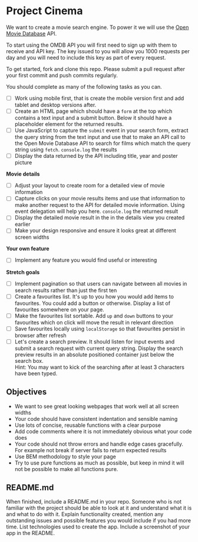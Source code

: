 # Project Cinema

We want to create a movie search engine. To power it we will use the [Open Movie Database](http://www.omdbapi.com) API.

To start using the OMDB API you will first need to sign up with them to receive and API key. The key issued to you will allow you 1000 requests per day and you will need to include this key as part of every request.

To get started, fork and clone this repo. Please submit a pull request after your first commit and push commits regularly.

You should complete as many of the following tasks as you can.

- [ ] Work using mobile first, that is create the mobile version first and add tablet and desktop versions after.
- [ ] Create an HTML page which should have a `form` at the top which contains a text input and a submit button. Below it should have a placeholder element for the returned results.
- [ ] Use JavaScript to capture the `submit` event in your search form, extract the query string from the text input and use that to make an API call to the Open Movie Database API to search for films which match the query string using `fetch`. `console.log` the results
- [ ] Display the data returned by the API including title, year and poster picture

**Movie details**

- [ ] Adjust your layout to create room for a detailed view of movie information
- [ ] Capture clicks on your movie results items and use that information to make another request to the API for detailed movie information. Using event delegation will help you here. `console.log` the returned result
- [ ] Display the detailed movie result in the in the details view you created earlier
- [ ] Make your design responsive and ensure it looks great at different screen widths

**Your own feature**

- [ ] Implement any feature you would find useful or interesting

**Stretch goals**

- [ ] Implement pagination so that users can navigate between all movies in search results rather than just the first ten
- [ ] Create a favourites list. It's up to you how you would add items to favourites. You could add a button or otherwise. Display a list of favourites somewhere on your page.
- [ ] Make the favourites list sortable. Add `up` and `down` buttons to your favourites which on click will move the result in relevant direction
- [ ] Save favourites locally using `localStorage` so that favourites persist in browser after refresh
- [ ] Let's create a search preview. It should listen for input events and submit a search request with current query string. Display the search preview results in an absolute positioned container just below the search box.  
Hint: You may want to kick of the searching after at least 3 characters have been typed.

## Objectives

* We want to see great looking webpages that work well at all screen widths
* Your code should have consistent indentation and sensible naming
* Use lots of concise, reusable functions with a clear purpose
* Add code comments where it is not immediately obvious what your code does
* Your code should not throw errors and handle edge cases gracefully. For example not break if server fails to return expected results
* Use BEM methodology to style your page
* Try to use pure functions as much as possible, but keep in mind it will not be possible to make all functions pure.

## README.md

When finished, include a README.md in your repo. Someone who is not familiar with the project should be able to look at it and understand what it is and what to do with it. Explain functionality created, mention any outstanding issues and possible features you would include if you had more time. List technologies used to create the app. Include a screenshot of your app in the README.
